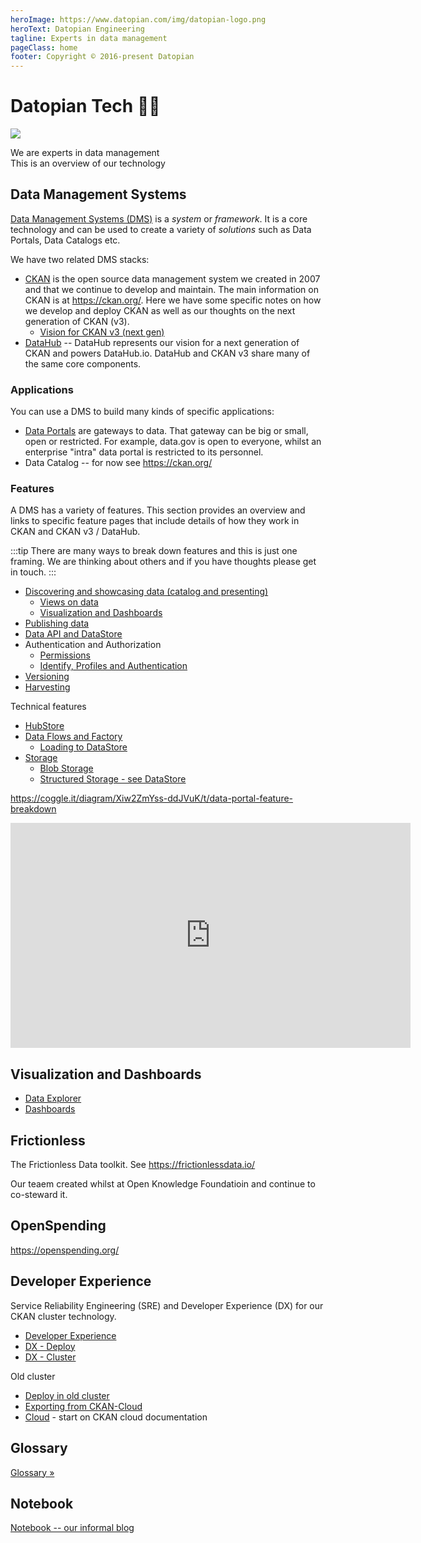 ```yaml
---
heroImage: https://www.datopian.com/img/datopian-logo.png
heroText: Datopian Engineering
tagline: Experts in data management 
pageClass: home
footer: Copyright © 2016-present Datopian
---
```


<div class="hero">
  <h1>Datopian Tech 👩‍💻</h1>

  <a href="https://datopian.com/"><img src="https://www.datopian.com/img/datopian-logo.png" /></a>

  <p class="description">
    We are experts in data management
    <br/>
    This is an overview of our technology
  </p>
</div>

## Data Management Systems

[Data Management Systems (DMS)][dms] is a *system* or *framework*. It is a core technology and can be used to create a variety of *solutions* such as Data Portals, Data Catalogs etc.

We have two related DMS stacks:

* [CKAN][] is the open source data management system we created in 2007 and that we continue to develop and maintain. The main information on CKAN is at https://ckan.org/. Here we have some specific notes on how we develop and deploy CKAN as well as our thoughts on the next generation of CKAN (v3).
  * [Vision for CKAN v3 (next gen)][v3]
* [DataHub][] -- DataHub represents our vision for a next generation of CKAN and powers DataHub.io. DataHub and CKAN v3 share many of the same core components.

### Applications

You can use a DMS to build many kinds of specific applications:

* [Data Portals][portals] are gateways to data. That gateway can be big or small, open or restricted. For example, data.gov is open to everyone, whilst an enterprise "intra" data portal is restricted to its personnel.
* Data Catalog -- for now see https://ckan.org/

[dms]: /dms/
[portals]: /data-portals/
[DataHub]: /datahub/
[CKAN]: /ckan/
[v3]: /ckan-v3/

### Features

A DMS has a variety of features. This section provides an overview and links to specific feature pages that include details of how they work in CKAN and CKAN v3 / DataHub.

:::tip
There are many ways to break down features and this is just one framing. We are thinking about others and if you have thoughts please get in touch.
:::

* [Discovering and showcasing data (catalog and presenting)](/frontend/)
  * [Views on data](/views/)
  * [Visualization and Dashboards](/#visualizations-and-dashboards)
* [Publishing data](/publish/)
* [Data API and DataStore](/data-api)
* Authentication and Authorization
  * [Permissions](/permissions/)
  * [Identify, Profiles and Authentication](/authentication/)
* [Versioning](/versioning/)
* [Harvesting](/harvesting/)

Technical features

* [HubStore](/hubstore/)
* [Data Flows and Factory](/flows/)
  * [Loading to DataStore](/load/)
* [Storage](/storage/)
  * [Blob Storage](/blob-storage/)
  * [Structured Storage - see DataStore](/data-api/)

https://coggle.it/diagram/Xiw2ZmYss-ddJVuK/t/data-portal-feature-breakdown

<iframe width='640' height='360' src='https://embed.coggle.it/diagram/Xiw2ZmYss-ddJVuK/b24d6f959c3718688fed2a5883f47d33f9bcff1478a0f3faf9e36961ac0b862f' frameborder='0' allowfullscreen></iframe>

## Visualization and Dashboards

* [Data Explorer][explorer]
* [Dashboards](/dashboards/)

[explorer]: /data-explorer/

## Frictionless

The Frictionless Data toolkit. See https://frictionlessdata.io/

Our teaem created whilst at Open Knowledge Foundatioin and continue to co-steward it.

## OpenSpending

https://openspending.org/

## Developer Experience

Service Reliability Engineering (SRE) and Developer Experience (DX) for our CKAN cluster technology.

* [Developer Experience][dx]
* [DX - Deploy](/dx/deploy/)
* [DX - Cluster](/dx/cluster/)

Old cluster

* [Deploy in old cluster](/deploy/)
* [Exporting from CKAN-Cloud](/migration/)
* [Cloud](/cloud/) - start on CKAN cloud documentation

## Glossary

[Glossary &raquo;](/glossary/)

## Notebook

[Notebook -- our informal blog](/notebook/)

[dx]: /dx/
